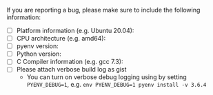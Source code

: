 If you are reporting a bug, please make sure to include the following information:
- [ ] Platform information (e.g. Ubuntu 20.04):
- [ ] CPU architecture (e.g. amd64):
- [ ] pyenv version:
- [ ] Python version:
- [ ] C Compiler information (e.g. gcc 7.3): 
- [ ] Please attach verbose build log as gist
  * You can turn on verbose debug logging using by setting `PYENV_DEBUG=1`, e.g. `env PYENV_DEBUG=1 pyenv install -v 3.6.4`
